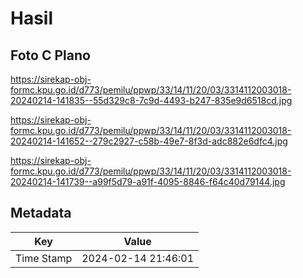 # Hasil

## Foto C Plano

https://sirekap-obj-formc.kpu.go.id/d773/pemilu/ppwp/33/14/11/20/03/3314112003018-20240214-141835--55d329c8-7c9d-4493-b247-835e9d6518cd.jpg

https://sirekap-obj-formc.kpu.go.id/d773/pemilu/ppwp/33/14/11/20/03/3314112003018-20240214-141652--279c2927-c58b-49e7-8f3d-adc882e6dfc4.jpg

https://sirekap-obj-formc.kpu.go.id/d773/pemilu/ppwp/33/14/11/20/03/3314112003018-20240214-141739--a99f5d79-a91f-4095-8846-f64c40d79144.jpg


## Metadata

| Key        | Value               |
| ---------- | ------------------- |
| Time Stamp | 2024-02-14 21:46:01 |



